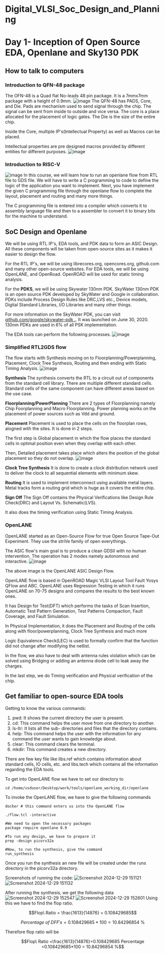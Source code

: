 # Digital_VLSI_Soc_Design_and_Planning
# Day 1- Inception of Open Source EDA, Openlane and Sky130 PDK
## How to talk to computers
### Introduction to QFN-48 package
The OFN-48 is a Quad flat No-leads 48 pin package. It is a 7mmx7mm package with a height of 0.9mm. 
![image](https://github.com/user-attachments/assets/0dd82842-8b4a-43fc-8ed6-fc1868841c14)
The QFN-48 has PADS, Core, and Die. Pads are mechanism used to send signal through the chip. The signal can be sent from inside to outside and vice versa. The core is a place allocated for the placement of logic gates. The Die is the size of the entire chip.

Inside the Core, multiple IP's(Intellectual Property) as well as Macros can be placed.

Intellectual properties are pre designed macros provided by different entities for different purposes.
![image](https://github.com/user-attachments/assets/5a7f39e6-0912-4cfb-a54d-7282dd1c5b41)

### Introduction to RISC-V
![image](https://github.com/user-attachments/assets/0b5961d1-e866-4520-8bea-5af4ae08b91e)
In this course, we will learn how to run an openlane flow from RTL file to GDS file. We will have to write a C programming to code to define the logic of the application you want to implement. Next, you have implement the given C programming file through the openlane flow to complete the layout, placement and routing and many more things.

The C programming file is entered into a compiler which converts it to assembly language file and then to a assembler to convert it to binary bits for the machine to understand.

## SoC Design and Openlane
We will be using RTL IP's, EDA tools, and PDK data to form an ASIC Design. All these components will be taken from open-source sites as it makes it easier to design the flow. 

For the RTL IP's, we will be using librecores.org, opencores.org, github.com and many other open-source websites. For EDA tools, we will be using OpenLANE, and OpenRoad. OpenROAD will be used for static timing analysis.

For the **PDKS**, we will be using Skywater 130nm PDK. SkyWater 130nm PDK is an open source PDK developed by SkyWater and Google in collaboration. PDKs include Process Design Rules like DRC,LVS etc., Device models, Digital Standard Libraries, I/O Libraries and many other things.

For more information on the SkyWater PDK, you can visit [github.com/google/skywater-pdk .](https://github.com/google/skywater-pdk). It was launched on June 30, 2020. 130nm PDKs are used in 6% of all PSK implementation.

The EDA tools can perform the following processes.
![image](https://github.com/user-attachments/assets/ecd0b569-8f21-4f1a-9430-489b60b6c274)
### Simplified RTL2GDS flow

The flow starts with Synthesis moving on to Floorplanning/Powerplanning, Placement, Clock Tree Synthesis, Routing and then ending with Static Timing Analysis.
![image](https://github.com/user-attachments/assets/4c3cfdbf-770e-4ba0-9313-bc6e6b48fd21)

**Synthesis**
The synthesis converts the RTL to a circuit out of components from the standard cell library. There are multiple different standard cells. Standard cells of the same component can have different areas based on the use case.

**Floorplanning/PowerPlanning**
There are 2 types of Floorplanning namely Chip Foorplanning and Macro Floorplanning. Power planning works on the placement of power sources such as Vdd and ground.

**Placement**
Placement is used to place the cells on the floorplan rows, alogned with the sites. It is done in 2 steps.

The first step is Global placement in which the flow places the standard cells in optimal position even when they overlap with each other.

Then, Detailed placement takes place which alters the position of the global placement so they do not overlap.
![image](https://github.com/user-attachments/assets/8f1abc25-dfcd-4db7-9ff6-692d80a0668e)

**Clock Tree Synthesis**
It is done to create a clock distribution network used to deliver the clock to all sequential elements with minimum skew.

**Routing**
It is used to implement interconnect using available metal layers. Metal tracks form a routing grid which is huge as it covers the entire chip.

**Sign Off**
The Sign Off contains the Physical Verifications like Design Rule Check(DRC) and Layout Vs. Schematic(LVS).

It also does the timing verification using Static Timing Analysis.

### OpenLANE
OpenLANE started as an Open-Source Flow for true Open Source Tape-Out Experiment. They use the striVe family of open everythings.

The ASIC flow's main goal is to produce a clean GDSII with no human intervention. The operation has 2 modes namely autonomous and interactive.
![image](https://github.com/user-attachments/assets/23274894-75c3-4a30-ab94-ebe6fbd05c80)

The above image is the OpenLANE ASIC Design Flow.

OpenLANE flow is based in OpenROAD Magic VLSI Layout Tool Fault Yosys QFlow and ABC. OpenLANE uses Regression Testing in which it runs OpenLANE on 70-75 designs and compares the results to the best known ones.

It has Design for Test(DFT) which performs the tasks of Scan Insertion, Automatic Test Pattern Generation, Test Patterns Compaction, Fault Coverage, and Fault Simulation.

In Physical Implementation, it does the Placement and Routing of the cells along with floor/powerplanning, Clock Tree Synthesis and much more

Logic Equivalence Check(LEC) is used to formally confirm that the function did not change after modifying the netlist.

In the flow, we also have to deal with antenna rules violation which can be solved using Bridging or adding an antenna diode cell to leak away the charges.

In the last step, we do Timing verification and Physical verification of the chip.

## Get familiar to open-source EDA tools

Getting to know the various commands:

1. pwd: It shows the current directory the user is present.
2. cd: This command helps the user move from one directory to another.
3. ls-ltr: It lists all the sub- directories and files that the directory contains.
4. help: This command helps the user with the information for any command the user wants to gain knowledge about.
5. clear: This command clears the terminal.
6. mkdir: This command creates a new directory.

There are few key file like libs.ref which contains information about standard cells, IO cells, etc. and libs.tech which contains all the information regarding the EDA tools.

To get into OpenLANE flow we have to set our directory to
```
cd /home/vsduser/Desktop/work/tools/openlane_working_dir/openlane
```
To invoke the OpenLANE flow, we have to give the following commands
```
docker # this command enters us into the OpenLANE flow

./flow.tcl -interactive

#We need to open the necessary packages
package require openlane 0.9

#To run any design, we have to prepare it
prep -design picorv32a

#Now, to run the synthesis, give the command
run_synthesis
```

Once you run the synthesis an new file will be created under the runs directory in the picorv32a directory.

Screenshots of running the code:
![Screenshot 2024-12-29 151121](https://github.com/user-attachments/assets/cfaa0c20-dde0-4743-b53b-745a9cd060d0)
![Screenshot 2024-12-29 151132](https://github.com/user-attachments/assets/e91ab422-9784-47ab-b053-2a0827ae0f29)

After running the synthesis, we get the following data
![Screenshot 2024-12-29 152547](https://github.com/user-attachments/assets/b4d6629b-b562-4f9d-bef0-2f374a2cbbe7)
![Screenshot 2024-12-29 152601](https://github.com/user-attachments/assets/5face9d6-c395-4332-9520-4316e9d8ebd5)
 Using this we have to find the flop ratio.
 ```math
Flop\ Ratio = \frac{1613}{14876} = 0.108429685
```
```math
Percentage\ of\ DFF's = 0.108429685 * 100 = 10.84296854\ \%
```

Therefore flop ratio will be
```math
Flop\ Ratio =\frac{1613}{14876}=0.108429685

Percentage =0.108429685*100 = 10.84296854 %
```
















